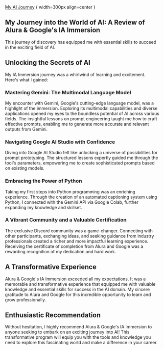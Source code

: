 [My AI Journey](img.webp "My AI Journey") { width=300px align=center }

## My Journey into the World of AI: A Review of Alura & Google's IA Immersion

This journey of discovery has equipped me with essential skills to succeed in the exciting field of AI.

## Unlocking the Secrets of AI

My IA Immersion journey was a whirlwind of learning and excitement. Here's what I gained:

### Mastering Gemini: The Multimodal Language Model

My encounter with Gemini, Google's cutting-edge language model, was a highlight of the immersion. Exploring its multimodal capabilities and diverse applications opened my eyes to the boundless potential of AI across various fields. The insightful lessons on prompt engineering taught me how to craft effective prompts, enabling me to generate more accurate and relevant outputs from Gemini.

### Navigating Google AI Studio with Confidence

Diving into Google AI Studio felt like unlocking a universe of possibilities for prompt prototyping. The structured lessons expertly guided me through the tool's parameters, empowering me to create sophisticated prompts based on existing models.

### Embracing the Power of Python

Taking my first steps into Python programming was an enriching experience. Through the creation of an automated captioning system using Python, I connected with the Gemini API via Google Colab, further expanding my knowledge and skillset.

### A Vibrant Community and a Valuable Certification

The exclusive Discord community was a game-changer. Connecting with other participants, exchanging ideas, and seeking guidance from industry professionals created a richer and more impactful learning experience. Receiving the certificate of completion from Alura and Google was a rewarding recognition of my dedication and hard work.

## A Transformative Experience

Alura & Google's IA Immersion exceeded all my expectations. It was a memorable and transformative experience that equipped me with valuable knowledge and essential skills for success in the AI domain. My sincere gratitude to Alura and Google for this incredible opportunity to learn and grow professionally.

## Enthusiastic Recommendation

Without hesitation, I highly recommend Alura & Google's IA Immersion to anyone seeking to embark on an exciting journey into AI! This transformative program will equip you with the tools and knowledge you need to explore this fascinating world and make a difference in your career.
